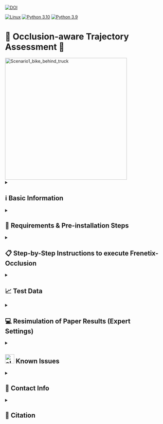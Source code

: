 [![DOI](https://zenodo.org/badge/676952944.svg)](https://zenodo.org/doi/10.5281/zenodo.10634223)

[![Linux](https://img.shields.io/badge/os-linux-blue.svg)](https://www.linux.org/)
[![Python 3.10](https://img.shields.io/badge/python-3.10-blue.svg)](https://www.python.org/downloads/release/python-3100/) [![Python 3.9](https://img.shields.io/badge/python-3.9-blue.svg)](https://www.python.org/downloads/release/python-390/)


# 🚸 Occlusion-aware Trajectory Assessment 🚴

<img src="doc/scenario1.gif" alt="Scenario1_bike_behind_truck" width="400"/>

<details>
<summary> <h2> ℹ️ Basic Information </h2> </summary>

This repository contains the Frenetix-Occlusion module along with a test configuration setup. 
The primary objective of this module is to identify occluded road users, predict potential movements, 
and perform a trajectory safety assessment using a variety of criticality metrics. It is designed to enhance situational 
awareness and safety in complex driving environments by accurately assessing and mitigating risks associated with occluded areas.

In the provided scenario (using the predefined configuration), the vehicle initiates a deceleration before approaching the turn as a precautionary measure against potential hidden obstacles, such as a truck obscuring the view (proactive braking strategy). Upon sighting the cyclist, the vehicle further reduces its speed.

It's important to note that when the harm limitation is not applied (`harm: 1`), the vehicle enters the intersection without decelerating. Consequently, upon detecting the cyclist, the vehicle's speed is excessive, preventing it from braking in time to avoid a collision.

Please be aware that adjustments to the settings were necessary due to behavioral changes in the newer version of Frenetix. To replicate the results documented in our paper, refer to the **Resimulation** section of this README.

Regardless of the version of Frenetix used, it is consistently observed that the vehicle engages in braking before the actual obstacle comes into view.

</details>

<details>
<summary> <h2> 🔧 Requirements & Pre-installation Steps </h2> </summary>

### Requirements
The software is  developed and tested on recent versions of Linux. We strongly recommend to use [Ubuntu 22.04](https://ubuntu.com/download/desktop) or higher.
For the python installation, we suggest the usage of Virtual Environment with Python 3.10 or Python 3.9
For the development IDE we suggest [PyCharm](http://www.jetbrains.com/pycharm/).

To execute this example, we recommend using the [Frenetix Motion Planning Algorithm](https://github.com/TUM-AVS/Frenetix-Motion-Planner). 
An appropriate configuration is already included in this package.


### Pre-installation Steps
1. Make sure that the following **dependencies** are installed on your system for the C++ implementation of Frenetix:
   * [Eigen3](https://eigen.tuxfamily.org/dox/) 
     * On Ubuntu: `sudo apt-get install libeigen3-dev`
   * [Boost](https://www.boost.org/)
     * On Ubuntu: `sudo apt-get install libboost-all-dev`
   * [OpenMP](https://www.openmp.org/) 
     * On Ubuntu: `sudo apt-get install libomp-dev`
   * [python3.10-full](https://packages.ubuntu.com/jammy/python3.10-full) 
        * On Ubuntu: `sudo apt-get install python3.10-full` and `sudo apt-get install python3.10-dev`

2. **Clone** this repository & create a new virtual environment `python3.10 -m venv venv`

3. **Install** the package:
    * Source & Install the package via pip: `source venv/bin/activate` & `pip install .` or with [poetry](https://python-poetry.org/) `poetry install`
    * Everything should install automatically. If not please write [korbinian.moller@tum.de](mailto:korbinian.moller@tum.de).
4. **Optional**: Download additional Scenarios [here](https://gitlab.lrz.de/tum-cps/commonroad-scenarios.git)


</details>


<details>
<summary> <h2> 📋 Step-by-Step Instructions to execute Frenetix-Occlusion </h2> </summary>

To execute the main with an example Frenet Planning algorithm from [here](https://github.com/TUM-AVS/Frenetix-Motion-Planner), do the following steps: 

1. Install Frenetix-Motion-Planner with `pip install frenetix-motion-planner==2024.1.1`
2. **OPTIONAL:** Configure the Occlusion Module parameters or Planner settings in the `configurations` folder.
   * Parameters of Frenetix-Occlusion can be set in `simulation/occlusion.yaml`
       * activate/deactivate the Module (`use_occlusion_module: True`) 
       * activate/deactivate metrics (`activated_metrics`)
       * set metric thresholds for trajectory assessment (`metric_thresholds`)
       * configure the internal sensor model (`sensor_model`)
   * further parameters, e.g. costs can be adapted in the other `*.yaml` files

3. Select a scenario (default is an intersection where a left turn is performed)
4. Execute `python3 main.py` or use your IDE GUI
5. Other scenarios can be added and must be selected in [main.py](main.py) line 64
   - Please note: if you change the scenario, make sure to adapt or deactivate the **real agents** in the settings (`occlusion.yaml`)

**OPTIONAL:**
To incorporate custom obstacles into the scenario, this can be achieved by modifying the `simulation/occlusion.yaml` file under the `agents` section. 
To add a custom obstacle, you must specify its position, type, velocity, timestep, and horizon.
E.g.:

    agents:

        position: [16, 2.8]

        velocity: 8

        agent_type: "Truck"

        timestep: 0

        horizon: 5.0


</details>




<details>
<summary> <h2> 📈 Test Data </h2> </summary>

### Available Test-Scenarios
| Scenario                                                 | Description                                                                                                                               | Visualization                                              |
|----------------------------------------------------------|-------------------------------------------------------------------------------------------------------------------------------------------|------------------------------------------------------------|
| Scenario 1 - intersection left (configuration available) | Intersection scenario where the vehicle has to do a left turn. Additional road users can be placed in the scenario (see `occlusion.yaml`) | <img src="doc/scenario1.png" alt="Scenario1" width="600"/> |
| Scenario 2 - right turn                                  | Right turn with possible hidden pedestrian behind the turn. (currently not working due to commonroad-route-planner issues)                | <img src="doc/scenario2.png" alt="Scenario2" width="600"/> |
| Scenario 3 - left turn                                   | Left turn.                                                                                                                                | <img src="doc/scenario3.png" alt="Scenario3" width="600"/> |


Additional scenarios can be found [here](https://commonroad.in.tum.de/scenarios).

</details>

<details>
<summary> <h2> 💻 Resimulation of Paper Results (Expert Settings)</h2> </summary>

In the process of resimulating the results presented in the publication, it's important to note that the original results were obtained using a slightly different software version. 
As such, variations in the outcomes, especially concerning cost weights, are possible.

To accurately replicate the paper's findings, it is necessary to install Frenetix version 0.1.2. 
This involves first uninstalling the current package using the command:

`pip uninstall frenetix`

Subsequently, install Frenetix version 0.1.2 by running:

`pip install frenetix==0.1.2`

Additionally, a parameter within the Frenetix motion planner, which sets the collision probability costs, needs to be adjusted:
Change `line 151` of the file [reactive_planner_cpp.py](venv/lib/python3.10/site-packages/frenetix_motion_planner/reactive_planner_cpp.py) to:

`self.handler.add_cost_function(
                cf.CalculateCollisionProbabilityFast(name, self.cost_weights[name], self.predictionsForCpp, self.vehicle_params.length*2, self.vehicle_params.width*1.5))`

By adjusting these settings along with the cost weights provided in our paper, it is possible to resimulate the results demonstrated in the publication.

Cost weights used in the paper:

    cost_weights:
    acceleration: 0.0
    jerk: 0.00
    lateral_jerk: 1.0
    longitudinal_jerk: 1.0
    orientation_offset: 0.0
    path_length: 0.0

    lane_center_offset: 0.0
    velocity_offset: 0.1
    velocity: 0.
    distance_to_reference_path: 3.0
    distance_to_obstacles: 0.1

    prediction: 200
    responsibility: 0
</details>

<details>
<summary> <h2> <img src="doc/alarm.gif" alt="alarm" width="30"/> Known Issues </h2> </summary>

- Scenario 2 is currently non-functional owing to issues with the CommonRoad Route Planner, which is unable to generate a valid reference path for the right turn. 
This issue is anticipated to be resolved with the release of the upcoming version of the route planner.
- BE metric is only working with frenetix 0.1.2 (will be fixed)

Please report all other issues to [korbinian.moller@tum.de](mailto:korbinian.moller@tum.de).

</details>


<details>
<summary> <h2> 📇 Contact Info </h2> </summary>

[Korbinian Moller](mailto:korbinian.moller@tum.de),
Professorship Autonomous Vehicle Systems,
School of Engineering and Design,
Technical University of Munich,
85748 Garching,
Germany

[Rainer Trauth](mailto:rainer.trauth@tum.de),
Institute of Automotive Technology,
School of Engineering and Design,
Technical University of Munich,
85748 Garching,
Germany

[Johannes Betz](mailto:johannes.betz@tum.de),
Professorship Autonomous Vehicle Systems,
School of Engineering and Design,
Technical University of Munich,
85748 Garching,
Germany

</details>

<details>
<summary> <h2> 📃 Citation </h2> </summary>
   
If you use this repository for any academic work, please cite our code:
- [Occlusion-aware Planning](https://arxiv.org/abs/2402.01507)

```bibtex
@misc{moller2024overcoming,
      title={Overcoming Blind Spots: Occlusion Considerations for Improved Autonomous Driving Safety}, 
      author={Korbinian Moller and Rainer Trauth and Johannes Betz},
      year={2024},
      eprint={2402.01507},
      archivePrefix={arXiv},
      primaryClass={cs.RO}
}
```
</details>